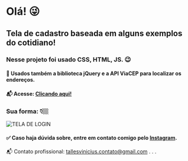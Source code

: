 # Olá! 😜 

## Tela de cadastro baseada em alguns exemplos do cotidiano!

### Nesse projeto foi usado CSS, HTML, JS. 😉
#### 📌 Usados também a biblioteca jQuery e a API ViaCEP para localizar os endereços.

#### 📬 Acesse: <a href='https://tallesvini.github.io/login-formulario/'>Clicando aqui!</a>

### Sua forma: 👇🏼

![TELA DE LOGIN](https://user-images.githubusercontent.com/90796934/145740770-5e3c606c-c289-4d0e-b8c8-ee229e09f2bc.PNG)

#### ✅ Caso haja dúvida sobre, entre em contato comigo pelo <a href="https://www.instagram.com/tallesvn_/" target="_blank">Instagram</a>.

📬 Contato profissional: tallesvinicius.contato@gmail.com
.
.
.